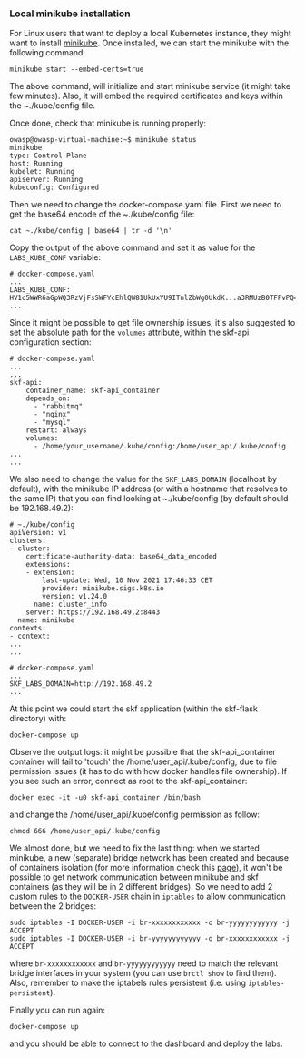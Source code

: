 ### Local minikube installation

For Linux users that want to deploy a local Kubernetes instance, they might want to install [minikube](https://minikube.sigs.k8s.io/docs/start/). 
Once installed, we can start the minikube with the following command:

```
minikube start --embed-certs=true
```
The above command, will initialize and start minikube service (it might take few minutes). Also, it will embed the required certificates and keys within the ~./kube/config file.

Once done, check that minikube is running properly:

```
owasp@owasp-virtual-machine:~$ minikube status
minikube
type: Control Plane
host: Running
kubelet: Running
apiserver: Running
kubeconfig: Configured
```

Then we need to change the docker-compose.yaml file. 
First we need to get the base64 encode of the ~./kube/config file:

```
cat ~./kube/config | base64 | tr -d '\n'
```

Copy the output of the above command and set it as value for the ```LABS_KUBE_CONF``` variable:

```
# docker-compose.yaml
...
LABS_KUBE_CONF: HV1c5WWR6aGpWQ3RzVjFsSWFYcEhlQW81UkUxYU9ITnlZbWg0UkdK...a3RMUzB0TFFvPQ==
...
```

Since it might be possible to get file ownership issues, it's also suggested to set the absolute path for the ```volumes``` attribute, within the skf-api configuration section:

```
# docker-compose.yaml
...
...
skf-api:
    container_name: skf-api_container
    depends_on:
      - "rabbitmq"
      - "nginx"
      - "mysql"
    restart: always
    volumes:
      - /home/your_username/.kube/config:/home/user_api/.kube/config
...
...
```

We also need to change the value for the ```SKF_LABS_DOMAIN``` (localhost by default), with the minikube IP address (or with a hostname that resolves to the same IP) that you can find looking at  ~./kube/config (by default should be 192.168.49.2):

```
# ~./kube/config
apiVersion: v1
clusters:
- cluster:
    certificate-authority-data: base64_data_encoded
    extensions:
    - extension:
        last-update: Wed, 10 Nov 2021 17:46:33 CET
        provider: minikube.sigs.k8s.io
        version: v1.24.0
      name: cluster_info
    server: https://192.168.49.2:8443
  name: minikube
contexts:
- context:
...
...
```
```
# docker-compose.yaml
...
SKF_LABS_DOMAIN=http://192.168.49.2
...
```

At this point we could start the skf application (within the skf-flask directory) with:

```
docker-compose up
```
Observe the output logs:
it might be possible that the skf-api_container container will fail to 'touch' the /home/user_api/.kube/config, due to file permission issues (it has to do with how docker handles file ownership).
If you see such an error, connect as root to the skf-api_container:
```
docker exec -it -u0 skf-api_container /bin/bash
```
and change the /home/user_api/.kube/config permission as follow:
```
chmod 666 /home/user_api/.kube/config
```
We almost done, but we need to fix the last thing: when we started minikube, a new (separate) bridge network has been created and because of containers isolation (for more information check this [page](https://docs.docker.com/network/iptables/)), it won't be possible to get network communication between minikube and skf containers (as they will be in 2 different bridges).
So we need to add 2 custom rules to the ```DOCKER-USER``` chain in ```iptables``` to allow communication between the 2 bridges:
```
sudo iptables -I DOCKER-USER -i br-xxxxxxxxxxxx -o br-yyyyyyyyyyyy -j ACCEPT
sudo iptables -I DOCKER-USER -i br-yyyyyyyyyyyy -o br-xxxxxxxxxxxx -j ACCEPT
```
where ```br-xxxxxxxxxxxx``` and ```br-yyyyyyyyyyyy``` need to match the relevant bridge interfaces in your system (you can use ```brctl show``` to find them). Also, remember to make the iptabels rules persistent (i.e. using ```iptables-persistent```).

Finally you can run again:
```
docker-compose up
```

and you should be able to connect to the dashboard and deploy the labs.


